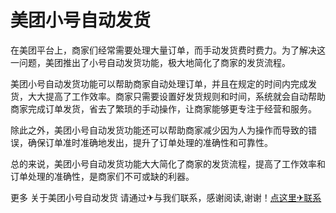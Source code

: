 # 美团小号自动发货

在美团平台上，商家们经常需要处理大量订单，而手动发货费时费力。为了解决这一问题，美团推出了小号自动发货功能，极大地简化了商家的发货流程。

美团小号自动发货功能可以帮助商家自动处理订单，并且在规定的时间内完成发货，大大提高了工作效率。商家只需要设置好发货规则和时间，系统就会自动帮助商家完成订单发货，省去了繁琐的手动操作，让商家能够更专注于经营和服务。

除此之外，美团小号自动发货功能还可以帮助商家减少因为人为操作而导致的错误，确保订单准时准确地发出，提升了订单处理的准确性和可靠性。

总的来说，美团小号自动发货功能大大简化了商家的发货流程，提高了工作效率和订单处理的准确性，是商家们不可或缺的利器。

更多 关于美团小号自动发货 请通过✈与我们联系，感谢阅读,谢谢！[点这里✈联系](https://a.k02.cc)